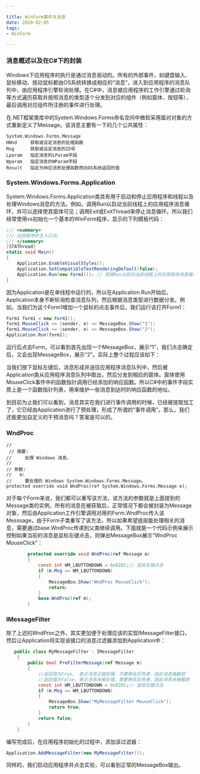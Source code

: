 ```yaml
---

title: WinForm事件与消息
date: 2020-02-05
tags: 
- WinForm

---
```


### 消息概述以及在C#下的封装

Windows下应用程序的执行是通过消息驱动的。所有的外部事件，如键盘输入、鼠标移动、按动鼠标都由OS系统转换成相应的“消息”，进入到应用程序的消息队列中，由应用程序引擎轮询处理。在C#中，消息被应用程序的工作引擎通过轮询等方式遍历获取并按照消息的类型逐个分发到对应的组件（例如窗体、按钮等），最后调用对应组件所注册的事件进行处理。

<!-- more -->

在.NET框架类库中的System.Windows.Forms命名空间中微软采用面对对象的方式重新定义了Message。该消息主要有一下的几个公共属性：

```
System.Windows.Forms.Message
HWnd     获取或设定消息的处理函数
Msg      获取或设定消息的ID号
Lparam   指定消息的LParam字段
Wparam   指定消息的WParam字段
Result   指定为响应消息处理函数而向OS系统返回的值
```
### System.Windows.Forms.Application

System.Windows.Forms.Application类具有用于启动和停止应用程序和线程以及处理Windows消息的方法。例如，调用Run以启动当前线程上的应用程序消息循环，并可以选择使其窗体可见；调用Exit或ExitThread来停止消息循环。所以我们经常使用vs初始化一个基本的WinForm程序，显示的下列模板代码：
```C#
/// <summary>
/// 应用程序的主入口点。
/// </summary>
[STAThread]
static void Main()
{
    Application.EnableVisualStyles();
    Application.SetCompatibleTextRenderingDefault(false);
    Application.Run(new Form1()); // 调用Run以启动当前线程上的应用程序消息循环
}
```

因为Application是在单线程中运行的，所以在Application.Run开始后，Application本身不断轮询检查消息队列，然后根据消息类型进行数据分发。例如，当我们为这个Form1增加一个鼠标的点击事件后，我们运行该打开Form1：
```C#
Form1 form1 = new Form1();
form1.MouseClick += (sender, e) => MessageBox.Show("1");
form1.MouseClick += (sender, e) => MessageBox.Show("2");
Application.Run(form1);
```
运行后点击Form，可以看到首先出现一个MessageBox，展示“1”，我们点击确定后，又会出现MessageBox，展示“2”。实际上整个过程应该如下：

当我们按下鼠标左键后，消息形成并送往应用程序消息队列中，然后被Application类从应用程序消息队列中取出，然后分发到相应的窗体。窗体使用MouseClick事件中的函数指针调用已经添加的响应函数。所以C#中的事件字段实质上是一个函数指针列表，用来维护一些消息到达时的响应函数的地址。

到目前为止我们可以看到，消息其实在我们进行事件调用的时候，已经被提取加工了，它已经由Application进行了预处理，形成了所谓的“事件调用”。那么，我们还能更加自定义的干预消息吗？答案是可以的。

### WndProc

```
//
 // 摘要:
//     处理 Windows 消息。
//
// 参数:
//   m:
//     要处理的 Windows System.Windows.Forms.Message。
protected override void WndProc(ref System.Windows.Forms.Message e);
```
对于每个Form来说，我们都可以重写该方法，该方法的参数就是上面提到的Message类的实例，所有的消息在被获取后，正常情况下都会被封装为Message对象，然后由Application工作引擎调用对用的Form.WndProc传入该Messsage，由于Form子类重写了该方法，所以如果希望底层能处理相关的消息，需要通过base.WndProc传递到父类继续调用。下面就是一个代码示例来展示控制如果当前的消息是鼠标左键点击，则弹出MessageBox展示“WndProc MouseClick”：

```c#
        protected override void WndProc(ref Message m)
        {
            const int WM_LBUTTONDOWN = 0x0201;// 鼠标左键点击
            if (m.Msg == WM_LBUTTONDOWN)
            {
                MessageBox.Show("WndProc MouseClick");
                return;
            }
            base.WndProc(ref m);
        }
```

### IMessageFilter

除了上述的WndProc之外，其实更加便于处理应该的实现IMessageFilter接口，然后让Application将实现该接口的消息过滤器添加到Application中：

```c#
   public class MyMessageFilter : IMessageFilter
    {
        public bool PreFilterMessage(ref Message m)
        {
            //返回值为true， 表示消息已被处理，不要再往后传递，因此消息被截获
            //返回值为false，表示消息未被处理，需要再往后传递，因此消息未被截获
            const int WM_LBUTTONDOWN = 0x0201;// 鼠标左键点击
            if (m.Msg == WM_LBUTTONDOWN)
            {
                MessageBox.Show("MyMessageFilter MouseClick");
                return true;
            }
            return false;
        }
    }
```

编写完成后，在应用程序初始化的过程中，添加该过滤器：

```C#
Application.AddMessageFilter(new MyMessageFilter());
```

同样的，我们启动应用程序并点击实验，可以看到正常的MessageBox输出。






